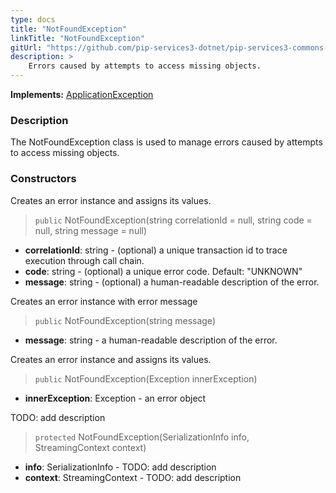```yaml
---
type: docs
title: "NotFoundException"
linkTitle: "NotFoundException"
gitUrl: "https://github.com/pip-services3-dotnet/pip-services3-commons-dotnet"
description: >
    Errors caused by attempts to access missing objects.
---
```


**Implements:** [ApplicationException](../application_exception)

### Description

The NotFoundException class is used to manage errors caused by attempts to access missing objects.

### Constructors
Creates an error instance and assigns its values.

> `public` NotFoundException(string correlationId = null, string code = null, string message = null)

- **correlationId**: string - (optional) a unique transaction id to trace execution through call chain.
- **code**: string - (optional) a unique error code. Default: "UNKNOWN"
- **message**: string - (optional) a human-readable description of the error.


Creates an error instance with error message

> `public` NotFoundException(string message)

- **message**: string - a human-readable description of the error.


Creates an error instance and assigns its values.

> `public` NotFoundException(Exception innerException)

- **innerException**: Exception - an error object


TODO: add description

> `protected` NotFoundException(SerializationInfo info, StreamingContext context)

- **info**: SerializationInfo - TODO: add description
- **context**: StreamingContext - TODO: add description